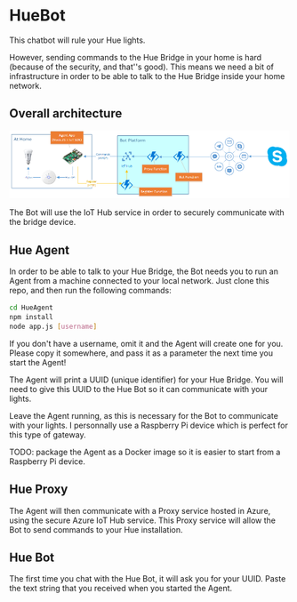 # HueBot

This chatbot will rule your Hue lights.

However, sending commands to the Hue Bridge in your home is hard (because of the security, and that''s good). This means we need a bit of infrastructure in order to be able to talk to the Hue Bridge inside your home network.

## Overall architecture

![Architecture Diagram](images/Functions_IoT_Demo.png)

The Bot will use the IoT Hub service in order to securely communicate with the bridge device.

## Hue Agent

In order to be able to talk to your Hue Bridge, the Bot needs you to run an Agent from a machine connected to your local network. Just clone this repo, and then run the following commands:

``` sh
cd HueAgent
npm install
node app.js [username]
```

If you don't have a username, omit it and the Agent will create one for you. Please copy it somewhere, and pass it as a parameter the next time you start the Agent!

The Agent will print a UUID (unique identifier) for your Hue Bridge. You will need to give this UUID to the Hue Bot so it can communicate with your lights.

Leave the Agent running, as this is necessary for the Bot to communicate with your lights. I personnally use a Raspberry Pi device which is perfect for this type of gateway.

TODO: package the Agent as a Docker image so it is easier to start from a Raspberry Pi device.

## Hue Proxy

The Agent will then communicate with a Proxy service hosted in Azure, using the secure Azure IoT Hub service. This Proxy service will allow the Bot to send commands to your Hue installation.

## Hue Bot

The first time you chat with the Hue Bot, it will ask you for your UUID. Paste the text string that you received when you started the Agent.
